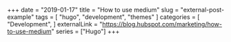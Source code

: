 +++
date = "2019-01-17"
title = "How to use medium"
slug = "external-post-example"
tags = [
    "hugo",
    "development",
    "themes"
]
categories = [
    "Development",
]
externalLink = "https://blog.hubspot.com/marketing/how-to-use-medium"
series = ["Hugo"]
+++
